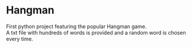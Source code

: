 # Hangman

First python project featuring the popular Hangman game.
<br>A txt file with hundreds of words is provided and a random word is chosen every time.
